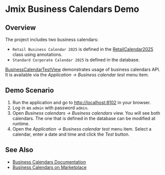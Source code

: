 # Jmix Business Calendars Demo

## Overview 

The project includes two business calendars:
- `Retail Business Calendar 2025` is defined in the [RetailCalendar2025](src/main/java/com/company/businesscalendars/RetailCalendar2025.java) class using annotations.
- `Standard Corporate Calendar 2025` is defined in the database.

[BusinessCalendarTestView](src/main/java/com/company/businesscalendars/view/businesscalendartest/BusinessCalendarTestView.java) demonstrates usage of business calendars API. It is available via the *Application → Business calendar test* menu item.

## Demo Scenario

1. Run the application and go to <http://localhost:8102> in your browser.
2. Log in as `admin` with password `admin`.
3. Open *Business calendars → Business calendars* view. You will see both calendars. The one that is defined in the database can be modified at runtime.
4. Open the *Application → Business calendar test* menu item. Select a calendar, enter a date and time and click the *Test* button.

## See Also

- [Business Calendars Documentation](https://docs.jmix.io/jmix/business-calendar/index.html)
- [Business Calendars on Marketplace](https://www.jmix.io/marketplace/business-calendars/)
